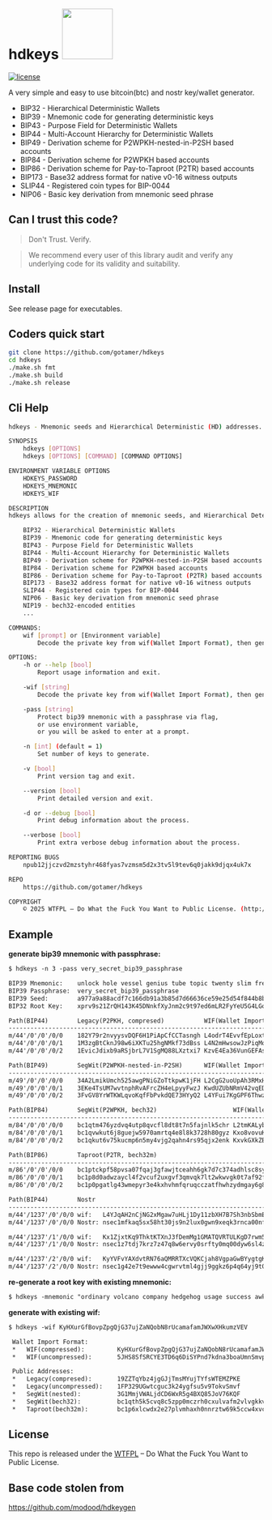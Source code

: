 hdkeys <img src="https://www.buybitcoinworldwide.com/img/segwit.png" width="100">
========

[![license](https://img.shields.io/badge/license-WTFPL%20--%20Do%20What%20the%20Fuck%20You%20Want%20to%20Public%20License-green.svg)](https://github.com/modood/hdkeygen/blob/master/LICENSE)

A very simple and easy to use bitcoin(btc) and nostr key/wallet generator.

*   BIP32 - Hierarchical Deterministic Wallets
*   BIP39 - Mnemonic code for generating deterministic keys
*   BIP43 - Purpose Field for Deterministic Wallets
*   BIP44 - Multi-Account Hierarchy for Deterministic Wallets
*   BIP49 - Derivation scheme for P2WPKH-nested-in-P2SH based accounts
*   BIP84 - Derivation scheme for P2WPKH based accounts
*   BIP86 - Derivation scheme for Pay-to-Taproot (P2TR) based accounts
*   BIP173 - Base32 address format for native v0-16 witness outputs
*   SLIP44 - Registered coin types for BIP-0044
*   NIP06 - Basic key derivation from mnemonic seed phrase

Can I trust this code?
----------------------

> Don't Trust. Verify.

> We recommend every user of this library audit and verify any underlying code for its validity and suitability.

Install
-------
See release page for executables.

Coders quick start
------------------

```bash
git clone https://github.com/gotamer/hdkeys
cd hdkeys
./make.sh fmt
./make.sh build
./make.sh release
```

Cli Help
--------

```bash
hdkeys - Mnemonic seeds and Hierarchical Deterministic (HD) addresses.

SYNOPSIS
	hdkeys [OPTIONS]
	hdkeys [OPTIONS] [COMMAND] [COMMAND OPTIONS]

ENVIRONMENT VARIABLE OPTIONS
	HDKEYS_PASSWORD
	HDKEYS_MNEMONIC
	HDKEYS_WIF

DESCRIPTION
hdkeys allows for the creation of mnemonic seeds, and Hierarchical Deterministic (HD) addresses.

    BIP32 - Hierarchical Deterministic Wallets
    BIP39 - Mnemonic code for generating deterministic keys
    BIP43 - Purpose Field for Deterministic Wallets
    BIP44 - Multi-Account Hierarchy for Deterministic Wallets
    BIP49 - Derivation scheme for P2WPKH-nested-in-P2SH based accounts
    BIP84 - Derivation scheme for P2WPKH based accounts
    BIP86 - Derivation scheme for Pay-to-Taproot (P2TR) based accounts
    BIP173 - Base32 address format for native v0-16 witness outputs
    SLIP44 - Registered coin types for BIP-0044
    NIP06 - Basic key derivation from mnemonic seed phrase
    NIP19 - bech32-encoded entities
	...

COMMANDS:
	wif [prompt] or [Environment variable]
		Decode the private key from wif(Wallet Import Format), then generate the address.

OPTIONS:
	-h or --help [bool]
		Report usage information and exit.

	-wif [string]
		Decode the private key from wif(Wallet Import Format), then generate the address.

	-pass [string]
		Protect bip39 mnemonic with a passphrase via flag,
		or use environment variable,
		or you will be asked to enter at a prompt.

	-n [int] (default = 1)
		Set number of keys to generate.

	-v [bool]
		Print version tag and exit.

	--version [bool]
		Print detailed version and exit.

	-d or --debug [bool]
		Print debug information about the process.

	--verbose [bool]
		Print extra verbose debug information about the process.

REPORTING BUGS
	npub12jjczvd2mzstyhr468fyas7vzmsm5d2x3tv5l9tev6q0jakk9djqx4uk7x

REPO
	https://github.com/gotamer/hdkeys

COPYRIGHT
	© 2025 WTFPL – Do What the Fuck You Want to Public License. (http://www.wtfpl.net)
```


Example
-------

**generate bip39 mnemonic with passphrase:**

```txt
$ hdkeys -n 3 -pass very_secret_bip39_passphrase

BIP39 Mnemonic:    unlock hole vessel genius tube topic twenty slim frequent crash obey keep
BIP39 Passphrase:  very_secret_bip39_passphrase
BIP39 Seed:        a977a9a88acdf7c166db91a3b85d7d66636ce59e25d54f844b8b455cbb7f89e4aced81048c6c798b4f4d825f50c31460bf774d5882c7a769795c348070b721c7
BIP32 Root Key:    xprv9s21ZrQH143K45DNnkfXyJnm2c9t97ed6mLR2FyYeU5G4LGoBhwHtatqnzzmfvXS3kbpKHFTqtZKAMF7JPFYR7bXhV4mrT3NoHjyjmFRrSj

Path(BIP44)        Legacy(P2PKH, compresed)           WIF(Wallet Import Format)
----------------------------------------------------------------------------------------------------------
m/44'/0'/0'/0/0    182Y79r2nvyysvDQF6H1PiApCfCCTasngh L4odrT4EvvfEpLoxtcas8xrQEqhXmxqfovRSf8oo3gJWSLDBzNzs
m/44'/0'/0'/0/1    1M3zgBtCknJ98w6iXKTu25hgNMkf73dBss L4N2mHwsowJzPiqMooeNpmTJ3Um2PiopFrWRgw43i65YguYJV4o4
m/44'/0'/0'/0/2    1EvicJdixb9aRSjbrL7V1SgMQ88LXztxi7 KzvE4Ea36VunGEFAsN7p6KsQWxmBNv5btRYXZFfKHAGPURDUfUL9

Path(BIP49)        SegWit(P2WPKH-nested-in-P2SH)      WIF(Wallet Import Format)
----------------------------------------------------------------------------------------------------------
m/49'/0'/0'/0/0    34A2LmikUmch525awgPNiGZoTtkpwK1jFH L2CgG2uoUpAh3RMxHDgMKeiZzyRpsT2KkQtikpTBZexP4RqjZoQh
m/49'/0'/0'/0/1    3EKe4TsUM7wvtnphRvAFrcZH4eLpyyFwzJ KwdUZUbNRmV42vqEDZdXEUNA4anurxi6ZyoWSew7MDNyJhVuyH2V
m/49'/0'/0'/0/2    3FvGV8YrWTKWLqvoKqfFbPvkdQE73HYyQ2 L4YFui7KgGPF6ThwzY9XyKRhTRvirZTjq3zzotZRcGJvCLGrtXnU

Path(BIP84)        SegWit(P2WPKH, bech32)                     WIF(Wallet Import Format)
------------------------------------------------------------------------------------------------------------------
m/84'/0'/0'/0/0    bc1qtm476yzdvq4utp8qvcfl8dt8t7n5fajnlk5chr L2tmKALybcbskuGzoJDGnnn4QNwjWChR1MwKcRFH8A44xb4Q2qx1
m/84'/0'/0'/0/1    bc1qvwkut6j8guejw5970amrtq4e8l8k3728h80gyz Kxo8vovuKzQ5RwydkhsvzJjP1rL5hToRccJSboWTiuYxgxLA7M7P
m/84'/0'/0'/0/2    bc1qkut6v75kucmp6n5my4vjg2qahn4rs95qjx2enk KxvkGXkZBKHWDLrQ3vwPe94BGAweZhWvSpJmtD3imWpASQnYiYdQ

Path(BIP86)        Taproot(P2TR, bech32m)                                         WIF(Wallet Import Format)
--------------------------------------------------------------------------------------------------------------------------------------
m/86'/0'/0'/0/0    bc1ptckpf58pvsa07fqaj3gfawjtceahh6gk7d7c374adhlsc8sy7gas5yla7m L2PpsRHqQQdD7BW1L7DZVyiJDsjSdXDNAB4fQBHzyNorYaqQkpfw
m/86'/0'/0'/0/1    bc1p8d0adwzaycl4f2vcuf2uxgvf3qmvqk7lt2wkwvgk0t7af92fpsxsfhmj46 L5RsQhb929ZMoM2Jk7ZhEybAu5BkdbYpds7oeCtd2kRtXH2RufXg
m/86'/0'/0'/0/2    bc1p0pgatlg43wmepyr3e4kxhvhmfqruqcczatfhwhzydmgay6g8t5wsz3hvjw KwbLrW2qJUXRgn3e5PtpEMrdyegBMH62N1n2BD3Tp9m2DveKrHEP

Path(BIP44)        Nostr
-----------------------------------------------------------------------------------------
m/44'/1237'/0'/0/0 wif:   L4YJqAH2nCjNG2xMgaw7uHLj1Dy11zbXH7B7Sh3nbSbmEah7cPtB
m/44'/1237'/0'/0/0 Nostr: nsec1mfkaq5sx58ht30js9n2lux0gwn9xeqk3rnca00nf42ujs6ljv0hqh3pr8h

m/44'/1237'/1'/0/0 wif:   Kx1ZjxtKq9ThktKTXnJ3fDemMg1GMATQVRTULKgD7rwm5aTUU6YK
m/44'/1237'/1'/0/0 Nostr: nsec1z7tdj7krz7z47q8w6ervy0srfty0mq00dyw6sl4z8643hh7kj7cqfa27gm

m/44'/1237'/2'/0/0 wif:   KyYVFvYAXdvtRN76aQMRRTXcVQKCjah8VgpaGwBYygtgK6EEbYbE
m/44'/1237'/2'/0/0 Nostr: nsec1g42e7t9ewww4cgwrvtml4gjj9ggkz6p4q64yj9t05ydmwfas7d7q5fh0yy

```

**re-generate a root key with existing mnemonic:**

```txt
$ hdkeys -mnemonic "ordinary volcano company hedgehog usage success awkward filter state energy wool point" -pass 123456
```

**generate with existing wif:**

```txt
$ hdkeys -wif KyHXurGfBovpZpgQjG37ujZaNQobN8rUcamafamJWXwXHkumzVEV

 Wallet Import Format:
 *   WIF(compressed):         KyHXurGfBovpZpgQjG37ujZaNQobN8rUcamafamJWXwXHkumzVEV
 *   WIF(uncompressed):       5JHS8SfSRCYE3TD6q6DiSYPnd7kdna3boaUmnSmvp27v5p7V7E8

 Public Addresses:
 *   Legacy(compresed):       19ZZTqYbz4jgGJjTmsMYujTYfsWTEMZPKE
 *   Legacy(uncompressed):    1FP329UGwtcguc3k24ygfsu5v9TokvSmvf
 *   SegWit(nested):          3G1MmjVWALjdCD6WxR5g4BXQ85JoV76KQF
 *   SegWit(bech32):          bc1qth5k5cvq8c5zpp0mczrh0cxulvafm2vlvgkkvz
 *   Taproot(bech32m):        bc1p6xlcwdx2e27plvmhaxh0nnrztw69k5ccw4xvckc43kezq5l2xy0qju6uje

```


License
-------

This repo is released under the [WTFPL](http://www.wtfpl.net/) – Do What the Fuck You Want to Public License.

Base code stolen from
---------------------

https://github.com/modood/hdkeygen
